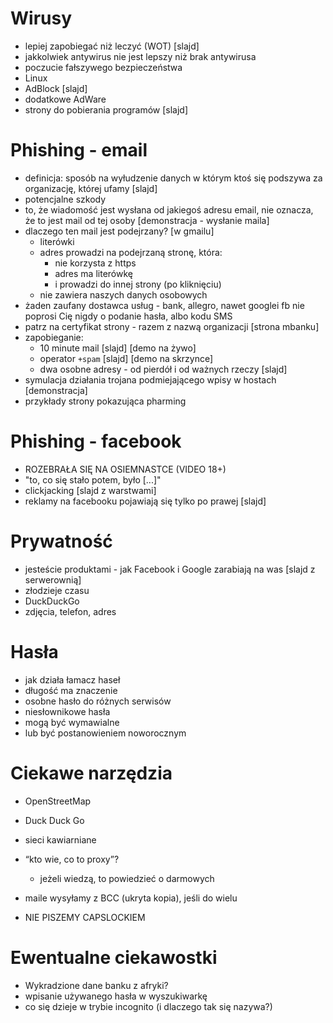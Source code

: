 # Wirusy

-   lepiej zapobiegać niż leczyć (WOT) [slajd]
-   jakkolwiek antywirus nie jest lepszy niż brak antywirusa
-   poczucie fałszywego bezpieczeństwa
-   Linux
-   AdBlock [slajd]
-   dodatkowe AdWare
-   strony do pobierania programów [slajd]

# Phishing - email

-   definicja: sposób na wyłudzenie danych w którym ktoś się podszywa za organizację, której ufamy [slajd]
-   potencjalne szkody
-   to, że wiadomość jest wysłana od jakiegoś adresu email, nie oznacza, że to jest mail od tej osoby [demonstracja - wysłanie maila]
-   dlaczego ten mail jest podejrzany? [w gmailu]
    +   literówki
    +   adres prowadzi na podejrzaną stronę, która:
        *   nie korzysta z https
        *   adres ma literówkę
        *   i prowadzi do innej strony (po kliknięciu)
    +  nie zawiera naszych danych osobowych
-   żaden zaufany dostawca usług - bank, allegro, nawet googlei fb nie
    poprosi Cię nigdy o podanie hasła, albo kodu SMS
-   patrz na certyfikat strony - razem z nazwą organizacji [strona mbanku]
-   zapobieganie: 
    +   10 minute mail [slajd] [demo na żywo]
    +   operator `+spam` [slajd] [demo na skrzynce]
    +   dwa osobne adresy - od pierdół i od ważnych rzeczy [slajd]
-   symulacja działania trojana podmiejającego wpisy w hostach [demonstracja]
-   przykłady strony pokazująca pharming

# Phishing - facebook

- ROZEBRAŁA SIĘ NA OSIEMNASTCE (VIDEO 18+)
- "to, co się stało potem, było [...]"
- clickjacking [slajd z warstwami]
- reklamy na facebooku pojawiają się tylko po prawej [slajd]

# Prywatność

-   jesteście produktami - jak Facebook i Google zarabiają na was [slajd z serwerownią]
-   złodzieje czasu
-   DuckDuckGo
-   zdjęcia, telefon, adres

# Hasła

-   jak działa łamacz haseł
-   długość ma znaczenie
-   osobne hasło do różnych serwisów
-   niesłownikowe hasła
-   mogą być wymawialne
-   lub być postanowieniem noworocznym

# Ciekawe narzędzia
-   OpenStreetMap
-   Duck Duck Go

-   sieci kawiarniane
-   “kto wie, co to proxy”?

    -   jeżeli wiedzą, to powiedzieć o darmowych
-   maile wysyłamy z BCC (ukryta kopia), jeśli do wielu
-   NIE PISZEMY CAPSLOCKIEM


# Ewentualne ciekawostki
-   Wykradzione dane banku z afryki?
-   wpisanie używanego hasła w wyszukiwarkę
-   co się dzieje w trybie incognito (i dlaczego tak się nazywa?)
